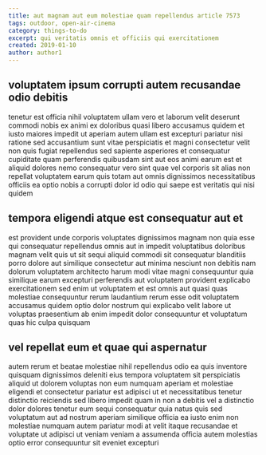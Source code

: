 ```yaml
---
title: aut magnam aut eum molestiae quam repellendus article 7573
tags: outdoor, open-air-cinema
category: things-to-do
excerpt: qui veritatis omnis et officiis qui exercitationem
created: 2019-01-10
author: author1
---
```


## voluptatem ipsum corrupti autem recusandae odio debitis

tenetur est officia nihil voluptatem ullam vero et laborum velit deserunt commodi nobis ex animi ex doloribus quasi libero accusamus quidem et iusto maiores impedit ut aperiam autem ullam est excepturi pariatur nisi ratione sed accusantium sunt vitae perspiciatis et magni consectetur velit non quis fugiat repellendus sed sapiente asperiores et consequatur cupiditate quam perferendis quibusdam sint aut eos animi earum est et aliquid dolores nemo consequatur vero sint quae vel corporis sit alias non repellat voluptatem earum quis totam aut omnis dignissimos necessitatibus officiis ea optio nobis a corrupti dolor id odio qui saepe est veritatis qui nisi quidem

## tempora eligendi atque est consequatur aut et

est provident unde corporis voluptates dignissimos magnam non quia esse qui consequatur repellendus omnis aut in impedit voluptatibus doloribus magnam velit quis ut sit sequi aliquid commodi sit consequatur blanditiis porro dolore aut similique consectetur aut minima nesciunt non debitis nam dolorum voluptatem architecto harum modi vitae magni consequuntur quia similique earum excepturi perferendis aut voluptatem provident explicabo exercitationem sed enim ut voluptatem et est omnis aut quasi quas molestiae consequuntur rerum laudantium rerum esse odit voluptatem accusamus quidem optio dolor nostrum qui explicabo velit labore ut voluptas praesentium ab enim impedit dolor consequuntur et voluptatum quas hic culpa quisquam

## vel repellat eum et quae qui aspernatur

autem rerum et beatae molestiae nihil repellendus odio ea quis inventore quisquam dignissimos deleniti eius tempora voluptatem sit perspiciatis aliquid ut dolorem voluptas non eum numquam aperiam et molestiae eligendi et consectetur pariatur est adipisci ut et necessitatibus tenetur distinctio reiciendis sed libero impedit quam in non a debitis vel a distinctio dolor dolores tenetur eum sequi consequatur quia natus quis sed voluptatum aut ad nostrum aperiam similique officia ea iusto enim non molestiae numquam autem pariatur modi at velit itaque recusandae et voluptate ut adipisci ut veniam veniam a assumenda officia autem molestias optio error consequuntur sit eveniet excepturi
